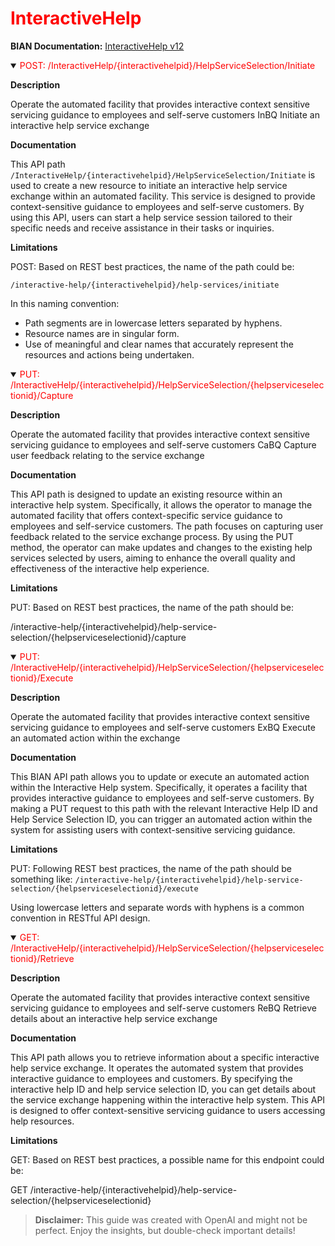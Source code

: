 <h1 style='color:red;'>InteractiveHelp</h1>

**BIAN Documentation:** [InteractiveHelp v12](https://app.swaggerhub.com/apis/BIAN-3/InteractiveHelp/12.0.0)

<details open>
  <summary><span style='color:red;'>POST: /InteractiveHelp/{interactivehelpid}/HelpServiceSelection/Initiate</span></summary>

  **Description**

  Operate the automated facility that provides interactive context sensitive servicing guidance to employees and self-serve customers InBQ Initiate an interactive help service exchange

  **Documentation**

  This API path `/InteractiveHelp/{interactivehelpid}/HelpServiceSelection/Initiate` is used to create a new resource to initiate an interactive help service exchange within an automated facility. This service is designed to provide context-sensitive guidance to employees and self-serve customers. By using this API, users can start a help service session tailored to their specific needs and receive assistance in their tasks or inquiries.

  **Limitations**

  POST: Based on REST best practices, the name of the path could be:

`/interactive-help/{interactivehelpid}/help-services/initiate` 

In this naming convention:
- Path segments are in lowercase letters separated by hyphens.
- Resource names are in singular form.
- Use of meaningful and clear names that accurately represent the resources and actions being undertaken.

</details>

<details open>
  <summary><span style='color:red;'>PUT: /InteractiveHelp/{interactivehelpid}/HelpServiceSelection/{helpserviceselectionid}/Capture</span></summary>

  **Description**

  Operate the automated facility that provides interactive context sensitive servicing guidance to employees and self-serve customers CaBQ Capture user feedback relating to the service exchange

  **Documentation**

  This API path is designed to update an existing resource within an interactive help system. Specifically, it allows the operator to manage the automated facility that offers context-specific service guidance to employees and self-service customers. The path focuses on capturing user feedback related to the service exchange process. By using the PUT method, the operator can make updates and changes to the existing help services selected by users, aiming to enhance the overall quality and effectiveness of the interactive help experience.

  **Limitations**

  PUT: Based on REST best practices, the name of the path should be:

/interactive-help/{interactivehelpid}/help-service-selection/{helpserviceselectionid}/capture

</details>

<details open>
  <summary><span style='color:red;'>PUT: /InteractiveHelp/{interactivehelpid}/HelpServiceSelection/{helpserviceselectionid}/Execute</span></summary>

  **Description**

  Operate the automated facility that provides interactive context sensitive servicing guidance to employees and self-serve customers ExBQ Execute an automated action within the exchange

  **Documentation**

  This BIAN API path allows you to update or execute an automated action within the Interactive Help system. Specifically, it operates a facility that provides interactive guidance to employees and self-serve customers. By making a PUT request to this path with the relevant Interactive Help ID and Help Service Selection ID, you can trigger an automated action within the system for assisting users with context-sensitive servicing guidance.

  **Limitations**

  PUT: Following REST best practices, the name of the path should be something like:
`/interactive-help/{interactivehelpid}/help-service-selection/{helpserviceselectionid}/execute`

Using lowercase letters and separate words with hyphens is a common convention in RESTful API design.

</details>

<details open>
  <summary><span style='color:red;'>GET: /InteractiveHelp/{interactivehelpid}/HelpServiceSelection/{helpserviceselectionid}/Retrieve</span></summary>

  **Description**

  Operate the automated facility that provides interactive context sensitive servicing guidance to employees and self-serve customers ReBQ Retrieve details about an interactive help service exchange

  **Documentation**

  This API path allows you to retrieve information about a specific interactive help service exchange. It operates the automated system that provides interactive guidance to employees and customers. By specifying the interactive help ID and help service selection ID, you can get details about the service exchange happening within the interactive help system. This API is designed to offer context-sensitive servicing guidance to users accessing help resources.

  **Limitations**

  GET: Based on REST best practices, a possible name for this endpoint could be:

GET /interactive-help/{interactivehelpid}/help-service-selection/{helpserviceselectionid}

</details>

> **Disclaimer:** This guide was created with OpenAI and might not be perfect. Enjoy the insights, but double-check important details!
